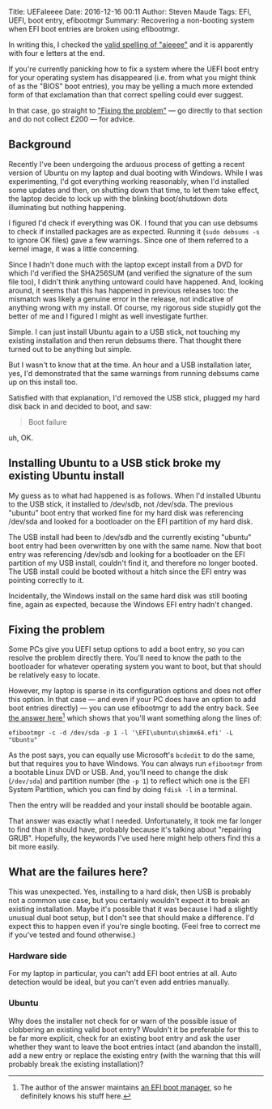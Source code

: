 Title: UEFaIeeee 
Date: 2016-12-16 00:11
Author: Steven Maude
Tags: EFI, UEFI, boot entry, efibootmgr 
Summary: Recovering a non-booting system when EFI boot entries are
         broken using efibootmgr.

In writing this, I checked the [valid spelling of
"aieeee"](https://en.oxforddictionaries.com/definition/aie) and it is
apparently with four e letters at the end.

If you're currently panicking how to fix a system where the UEFI boot
entry for your operating system has disappeared (i.e. from what you
might think of as the "BIOS" boot entries), you may be yelling a much
more extended form of that exclamation than that correct spelling could
ever suggest.

In that case, go straight to ["Fixing the problem"](#fixing-the-problem)
— go directly to that section and do not collect £200 — for advice.

## Background

Recently I've been undergoing the arduous process of getting a recent
version of Ubuntu on my laptop and dual booting with Windows. While I
was experimenting, I'd got everything working reasonably, when I'd
installed some updates and then, on shutting down that time, to let them
take effect, the laptop decide to lock up with the blinking
boot/shutdown dots illuminating but nothing happening.

I figured I'd check if everything was OK. I found that you can use
debsums to check if installed packages are as expected. Running it
(`sudo debsums -s` to ignore OK files) gave a few warnings. Since one of
them referred to a kernel image, it was a little concerning.

Since I hadn't done much with the laptop except install from a DVD for
which I'd verified the SHA256SUM (and verified the signature of the sum
file too), I didn't think anything untoward could have happened. And,
looking around, it seems that this has happened in previous releases
too: the mismatch was likely a genuine error in the release, not
indicative of anything wrong with my install. Of course, my rigorous
side stupidly got the better of me and I figured I might as well
investigate further.

Simple. I can just install Ubuntu again to a USB stick, not touching my
existing installation and then rerun debsums there. That thought there 
turned out to be anything but simple.

But I wasn't to know that at the time. An hour and a USB installation
later, yes, I'd demonstrated that the same warnings from running debsums
came up on this install too.

Satisfied with that explanation, I'd removed the USB stick, plugged my
hard disk back in and decided to boot, and saw:

> Boot failure

uh, OK.

## Installing Ubuntu to a USB stick broke my existing Ubuntu install

My guess as to what had happened is as follows. When I'd installed
Ubuntu to the USB stick, it installed to /dev/sdb, not /dev/sda. The
previous "ubuntu" boot entry that worked fine for my hard disk was
referencing /dev/sda and looked for a bootloader on the EFI partition of
my hard disk.

The USB install had been to /dev/sdb and the currently existing "ubuntu"
boot entry had been overwritten by one with the same name. Now that boot
entry was referencing /dev/sdb and looking for a bootloader on the EFI
partition of my USB install, couldn't find it, and therefore no longer
booted. The USB install could be booted without a hitch since the EFI
entry was pointing correctly to it.

Incidentally, the Windows install on the same hard disk was still
booting fine, again as expected, because the Windows EFI entry hadn't
changed.

## Fixing the problem

Some PCs give you UEFI setup options to add a boot entry, so you can
resolve the problem directly there. You'll need to know the path to the
bootloader for whatever operating system you want to boot, but that
should be relatively easy to locate.

However, my laptop is sparse in its configuration options and does not
offer this option. In that case — and even if your PC does have an
option to add boot entries directly) — you can use efibootmgr to add the
entry back. See [the answer here](https://superuser.com/a/697012)[^1] which
shows that you'll want something along the lines of:

```
efibootmgr -c -d /dev/sda -p 1 -l '\EFI\ubuntu\shimx64.efi' -L "Ubuntu"
```

As the post says, you can equally use Microsoft's `bcdedit` to do the
same, but that requires you to have Windows. You can always run
`efibootmgr` from a bootable Linux DVD or USB. And, you'll need to
change the disk (`/dev/sda`) and partition number (the `-p 1`) to
reflect which one is the EFI System Partition, which you can find by
doing `fdisk -l` in a terminal.

Then the entry will be readded and your install should be bootable
again.

That answer was exactly what I needed. Unfortunately, it took me far
longer to find than it should have, probably because it's talking about
"repairing GRUB". Hopefully, the keywords I've used here might help
others find this a bit more easily.

## What are the failures here?

This was unexpected. Yes, installing to a hard disk, then USB is
probably not a common use case, but you certainly wouldn't expect it to
break an existing installation. Maybe it's possible that it was because
I had a slightly unusual dual boot setup, but I don't see that should
make a difference. I'd expect this to happen even if you're single
booting. (Feel free to correct me if you've tested and found otherwise.)

### Hardware side

For my laptop in particular, you can't add EFI boot entries at all.
Auto detection would be ideal, but you can't even add entries manually.

### Ubuntu

Why does the installer not check for or warn of the possible issue of
clobbering an existing valid boot entry? Wouldn't it be preferable for
this to be far more explicit, check for an existing boot entry and ask
the user whether they want to leave the boot entries intact (and abandon
the install), add a new entry or replace the existing entry (with the
warning that this will probably break the existing installation)?

[^1]: The author of the answer maintains [an EFI boot
manager](https://en.wikipedia.org/wiki/REFInd), so he definitely knows
his stuff here.
